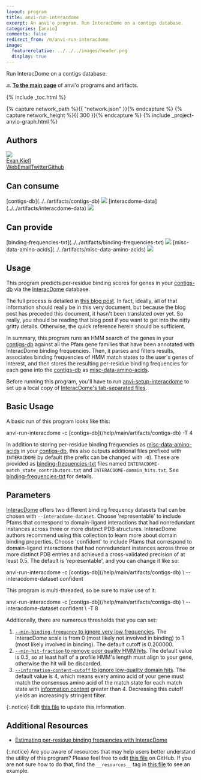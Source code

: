 ```yaml
---
layout: program
title: anvi-run-interacdome
excerpt: An anvi'o program. Run InteracDome on a contigs database.
categories: [anvio]
comments: false
redirect_from: /m/anvi-run-interacdome
image:
  featurerelative: ../../../images/header.png
  display: true
---
```


Run InteracDome on a contigs database.

🔙 **[To the main page](../../)** of anvi'o programs and artifacts.


{% include _toc.html %}
<div id="svg" class="subnetwork"></div>
{% capture network_path %}{{ "network.json" }}{% endcapture %}
{% capture network_height %}{{ 300 }}{% endcapture %}
{% include _project-anvio-graph.html %}


## Authors

<div class="anvio-person"><div class="anvio-person-info"><div class="anvio-person-photo"><img class="anvio-person-photo-img" src="../../images/authors/ekiefl.jpg" /></div><div class="anvio-person-info-box"><a href="/people/ekiefl" target="_blank"><span class="anvio-person-name">Evan Kiefl</span></a><div class="anvio-person-social-box"><a href="http://ekiefl.github.io" class="person-social" target="_blank"><i class="fa fa-fw fa-home"></i>Web</a><a href="mailto:kiefl.evan@gmail.com" class="person-social" target="_blank"><i class="fa fa-fw fa-envelope-square"></i>Email</a><a href="http://twitter.com/evankiefl" class="person-social" target="_blank"><i class="fa fa-fw fa-twitter-square"></i>Twitter</a><a href="http://github.com/ekiefl" class="person-social" target="_blank"><i class="fa fa-fw fa-github"></i>Github</a></div></div></div></div>



## Can consume


<p style="text-align: left" markdown="1"><span class="artifact-r">[contigs-db](../../artifacts/contigs-db) <img src="../../images/icons/DB.png" class="artifact-icon-mini" /></span> <span class="artifact-r">[interacdome-data](../../artifacts/interacdome-data) <img src="../../images/icons/DATA.png" class="artifact-icon-mini" /></span></p>


## Can provide


<p style="text-align: left" markdown="1"><span class="artifact-p">[binding-frequencies-txt](../../artifacts/binding-frequencies-txt) <img src="../../images/icons/TXT.png" class="artifact-icon-mini" /></span> <span class="artifact-p">[misc-data-amino-acids](../../artifacts/misc-data-amino-acids) <img src="../../images/icons/CONCEPT.png" class="artifact-icon-mini" /></span></p>


## Usage


This program predicts per-residue binding scores for genes in your <span class="artifact-n">[contigs-db](/help/main/artifacts/contigs-db)</span> via the [InteracDome](https://interacdome.princeton.edu/) database.


The full process is detailed in [this blog post](https://merenlab.org/2020/07/22/interacdome/). In fact, ideally, all of that information should really be in this very document, but because the blog post has preceded this document, it hasn't been translated over yet. So really, you should be reading that blog post if you want to get into the nitty gritty details. Otherwise, the quick reference herein should be sufficient.


In summary, this program runs an HMM search of the genes in your <span class="artifact-n">[contigs-db](/help/main/artifacts/contigs-db)</span> against all the Pfam gene families that have been annotated with InteracDome binding frequencies. Then, it parses and filters results, associates binding frequencies of HMM match states to the user's genes of interest, and then stores the resulting per-residue binding frequencies for each gene into the <span class="artifact-n">[contigs-db](/help/main/artifacts/contigs-db)</span> as <span class="artifact-n">[misc-data-amino-acids](/help/main/artifacts/misc-data-amino-acids)</span>.


Before running this program, you'll have to run <span class="artifact-p">[anvi-setup-interacdome](/help/main/programs/anvi-setup-interacdome)</span> to set up a local copy of [InteracDome's tab-separated files](https://interacdome.princeton.edu/#tab-6136-4).



## Basic Usage

A basic run of this program looks like this:

<div class="codeblock" markdown="1">
anvi&#45;run&#45;interacdome &#45;c <span class="artifact&#45;n">[contigs&#45;db](/help/main/artifacts/contigs&#45;db)</span> &#45;T 4
</div>

In addition to storing per-residue binding frequencies as <span class="artifact-n">[misc-data-amino-acids](/help/main/artifacts/misc-data-amino-acids)</span> in your <span class="artifact-n">[contigs-db](/help/main/artifacts/contigs-db)</span>, this also outputs additional files prefixed with `INTERACDOME` by default (the prefix can be changed with `-O`). These are provided as <span class="artifact-n">[binding-frequencies-txt](/help/main/artifacts/binding-frequencies-txt)</span> files named `INTERACDOME-match_state_contributors.txt` and `INTERACDOME-domain_hits.txt`. See <span class="artifact-n">[binding-frequencies-txt](/help/main/artifacts/binding-frequencies-txt)</span> for details.


## Parameters

[InteracDome](https://interacdome.princeton.edu/) offers two different binding frequency datasets that can be chosen with `--interacdome-dataset`. Choose 'representable' to include Pfams that correspond to domain-ligand interactions that had nonredundant instances across three or more distinct PDB structures. InteracDome authors recommend using this collection to learn more about domain binding properties. Choose 'confident' to include Pfams that correspond to domain-ligand interactions that had nonredundant instances across three or more distinct PDB entries and achieved a cross-validated precision of at least 0.5. The default is 'representable', and you can change it like so:


<div class="codeblock" markdown="1">
anvi&#45;run&#45;interacdome &#45;c <span class="artifact&#45;n">[contigs&#45;db](/help/main/artifacts/contigs&#45;db)</span> \
                     &#45;&#45;interacdome&#45;dataset confident
</div>

This program is multi-threaded, so be sure to make use of it:

<div class="codeblock" markdown="1">
anvi&#45;run&#45;interacdome &#45;c <span class="artifact&#45;n">[contigs&#45;db](/help/main/artifacts/contigs&#45;db)</span> \
                     &#45;&#45;interacdome&#45;dataset confident \
                     &#45;T 8
</div>

Additionally, there are numerous thresholds that you can set:

1. [`--min-binding-frequency` to ignore very low frequencies](https://merenlab.org/2020/07/22/interacdome/#filtering-low-binding-frequency-scores). The InteracDome scale is from 0 (most likely not involved in binding) to 1 (most likely involved in binding). The default cutoff is 0.200000.
2. [`--min-hit-fraction` to remove poor quality HMM hits](https://merenlab.org/2020/07/22/interacdome/#filtering-partial-hits). The default value is 0.5, so at least half of a profile HMM's length must align to your gene, otherwise the hit will be discarded.
3. [`--information-content-cutoff` to ignore low-quality domain hits](https://merenlab.org/2020/07/22/interacdome/#filtering-bad-hits-with-information-content). The default value is 4, which means every amino acid of your gene must match the consensus amino acid of the match state for each match state with [information content](https://en.wikipedia.org/wiki/Sequence_logo) greater than 4. Decreasing this cutoff yields an increasingly stringent filter.




{:.notice}
Edit [this file](https://github.com/merenlab/anvio/tree/master/anvio/docs/programs/anvi-run-interacdome.md) to update this information.


## Additional Resources


* [Estimating per-residue binding frequencies with InteracDome](http://merenlab.org/2020/07/22/interacdome/)


{:.notice}
Are you aware of resources that may help users better understand the utility of this program? Please feel free to edit [this file](https://github.com/merenlab/anvio/tree/master/bin/anvi-run-interacdome) on GitHub. If you are not sure how to do that, find the `__resources__` tag in [this file](https://github.com/merenlab/anvio/blob/master/bin/anvi-interactive) to see an example.
